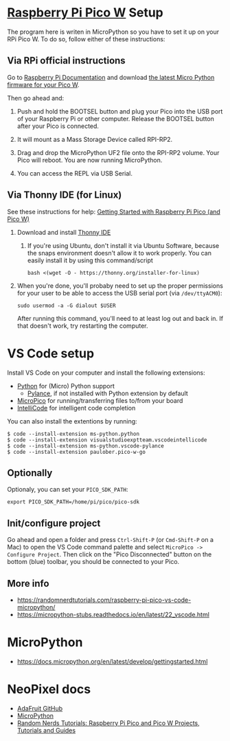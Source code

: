 # [Raspberry Pi Pico W](https://www.raspberrypi.com/products/raspberry-pi-pico/) Setup

The program here is writen in MicroPython so you have to set it up on your RPi Pico W. To do so, follow either of these instructions:


## Via RPi official instructions

Go to [Raspberry Pi Documentation](https://www.raspberrypi.com/documentation/microcontrollers/micropython.html) and download [the latest Micro Python firmware for your Pico W]( https://micropython.org/download/rp2-pico-w/rp2-pico-w-latest.uf2).

Then go ahead and:

1. Push and hold the BOOTSEL button and plug your Pico into the USB port of your Raspberry Pi or other computer. Release the BOOTSEL button after your Pico is connected.

2. It will mount as a Mass Storage Device called RPI-RP2.

3. Drag and drop the MicroPython UF2 file onto the RPI-RP2 volume. Your Pico will reboot. You are now running MicroPython.

4. You can access the REPL via USB Serial.


## Via Thonny IDE (for Linux)

See these instructions for help: [Getting Started with Raspberry Pi Pico (and Pico W)](https://randomnerdtutorials.com/getting-started-raspberry-pi-pico-w/)

1. Download and install [Thonny IDE](https://thonny.org/)
    
    1. If you're using Ubuntu, don't install it via Ubuntu Software, because the snaps environment doesn't allow it to work properly. You can easily install it by using this command/script

        ```
        bash <(wget -O - https://thonny.org/installer-for-linux)
        ```

2. When you're done, you'll probaby need to set up the proper permissions for your user to be able to access the USB serial port (via `/dev/ttyACM0`):

    ```
    sudo usermod -a -G dialout $USER
    ```

    After running this command, you'll need to at least log out and back in. If that doesn't work, try restarting the computer.


# VS Code setup

Install VS Code on your computer and install the following extensions:

- [Python](https://marketplace.visualstudio.com/items?itemName=ms-python.python) for (Micro) Python support
    - [Pylance](https://marketplace.visualstudio.com/items?itemName=ms-python.vscode-pylance), if not installed with Python extension by default
- [MicroPico](https://marketplace.visualstudio.com/items?itemName=paulober.pico-w-go) for running/transferring files to/from your board
- [IntelliCode](https://marketplace.visualstudio.com/items?itemName=VisualStudioExptTeam.vscodeintellicode) for intelligent code completion

You can also install the extentions by running:

```
$ code --install-extension ms-python.python
$ code --install-extension visualstudioexptteam.vscodeintellicode
$ code --install-extension ms-python.vscode-pylance
$ code --install-extension paulober.pico-w-go
```

## Optionally

Optionaly, you can set your `PICO_SDK_PATH`:
```
export PICO_SDK_PATH=/home/pi/pico/pico-sdk
```

## Init/configure project

Go ahead and open a folder and press `Ctrl-Shift-P` (or `Cmd-Shift-P` on a Mac) to open the VS Code command palette and
select `MicroPico -> Configure Project`. Then click on the "Pico Disconnected" button on the bottom (blue) toolbar, you
should be connected to your Pico.

## More info

- https://randomnerdtutorials.com/raspberry-pi-pico-vs-code-micropython/
- https://micropython-stubs.readthedocs.io/en/latest/22_vscode.html


# MicroPython

- https://docs.micropython.org/en/latest/develop/gettingstarted.html


# NeoPixel docs

- [AdaFruit GitHub](https://github.com/adafruit/Adafruit_NeoPixel)
- [MicroPython](https://docs.micropython.org/en/latest/rp2/quickref.html#neopixel-and-apa106-driver)
- [Random Nerds Tutorials: Raspberry Pi Pico and Pico W Projects, Tutorials and Guides](https://randomnerdtutorials.com/projects-raspberry-pi-pico/)